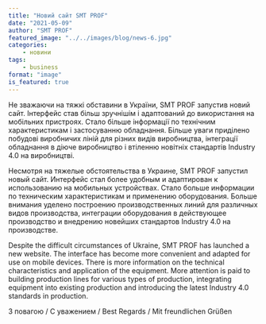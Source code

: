 ```yaml
---
title: "Новий сайт SMT PROF"
date: "2021-05-09"
author: "SMT PROF"
featured_image: "../../images/blog/news-6.jpg"
categories: 
    - новини
tags: 
    - business
format: "image"
is_featured: true
---
```


Не зважаючи на тяжкі обставини в України, SMT PROF  запустив новий сайт. Інтерфейс став більш зручнішім і адаптований до використання на мобільних пристроях. Стало більше інформації по технічним характеристикам і застосуванню обладнання. Більше уваги приділено побудові виробничих ліній для різних видів виробництва, інтеграції обладнання в діюче виробництво і втіленню новітніх стандартів Industry 4.0 на виробництві.

Несмотря на тяжелые обстоятельства в Украине, SMT PROF запустил новый сайт. Интерфейс стал более удобным и адаптирован к использованию на мобильных устройствах. Стало больше информации по техническим характеристикам и применению оборудования. Больше внимания уделено построению производственных линий для различных видов производства, интеграции оборудования в действующее производство и внедрению новейших стандартов Industry 4.0 на производстве.

Despite the difficult circumstances of Ukraine, SMT PROF has launched a new website. The interface has become more convenient and adapted for use on mobile devices. There is more information on the technical characteristics and application of the equipment. More attention is paid to building production lines for various types of production, integrating equipment into existing production and introducing the latest Industry 4.0 standards in production.

З повагою / 
С уважением /
Best Regards /
Mit freundlichen Grüßen






